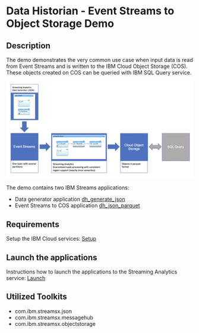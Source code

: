 # Data Historian - Event Streams to Object Storage Demo

## Description

The demo demonstrates the very common use case when input
data is read from Event Streams and is written to the IBM Cloud Object Storage (COS).
These objects created on COS can be queried with IBM SQL Query service.

![Import](/demo/data.historian.event.streams.cos.exactly.once.semantics.demo/doc/images/dh_overview.png)

The demo contains two IBM Streams applications:

* Data generator application [dh_generate_json](dh_generate_json/README.md)
* Event Streams to COS application [dh_json_parquet](dh_json_parquet/README.md)

## Requirements

Setup the IBM Cloud services: [Setup](SETUP.md)

## Launch the applications

Instructions how to launch the applications to the Streaming Analytics service: [Launch](LAUNCH.md)

## Utilized Toolkits
 - com.ibm.streamsx.json
 - com.ibm.streamsx.messagehub
 - com.ibm.streamsx.objectstorage
